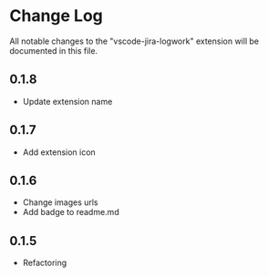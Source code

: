 # Change Log
All notable changes to the "vscode-jira-logwork" extension will be documented in this file.

## 0.1.8
- Update extension name

## 0.1.7
- Add extension icon

## 0.1.6
- Change images urls
- Add badge to readme.md

## 0.1.5
- Refactoring
